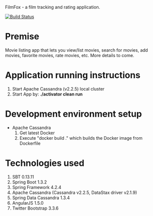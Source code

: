 FilmFox - a film tracking and rating application.

[![Build Status](https://travis-ci.org/ddubson/film-fox.svg?branch=master)](https://travis-ci.org/ddubson/film-fox)

# Premise

Movie listing app that lets you view/list movies, search for movies, add movies, favorite movies, rate movies, etc. More details to come.

# Application running instructions
1. Start Apache Cassandra (v2.2.5) local cluster
1. Start App by: **./activator clean run**

# Development environment setup
- Apache Cassandra
    1. Get latest Docker
    2. Execute "docker build ." which builds the Docker image from Dockerfile

# Technologies used
1. SBT 0.13.11
2. Spring Boot 1.3.2
3. Spring Framework 4.2.4
4. Apache Cassandra (Cassandra v2.2.5, DataStax driver v2.1.9)
5. Spring Data Cassandra 1.3.4
6. AngularJS 1.5.0
7. Twitter Bootstrap 3.3.6